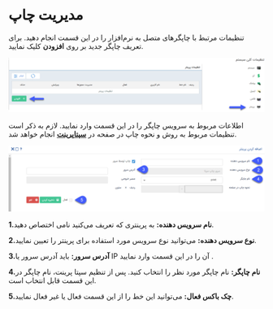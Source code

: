 # مدیریت چاپ

تنظیمات مرتبط با چاپگرهای متصل به نرم‌افزار را در این قسمت انجام دهید. برای تعریف چاپگر جدید بر روی **افزودن** کلیک نمایید.


![](tarifePRINTERaks2.png) 
 
 اطلاعات مربوط به سرویس چاپگر را در این قسمت وارد نمایید. لازم به ذکر است تنظیمات مربوط به روش و نحوه چاپ در صفحه در [**سپتا‌پرینت**](https://github.com/1stco/PayamGostarDocs/blob/master/help2.5.4/Settings/General-settings/printer/printer.md) انجام خواهد شد.
 
 ![](tarifePRINTERaks.png)
 

**1.نام سرویس دهنده:** به پرینتری که تعریف می‌کنید نامی اختصاص دهید.

**2.نوع سرویس دهنده:** می‌توانید نوع سرویس مورد استفاده  برای پرینتر را تعیین نمایید.

**3.آدرس سرور:** باید آدرس سرور یا  IP آن را در این قسمت وارد نمایید .

**4.نام چاپگر:** نام چاپگر مورد نظر را انتخاب کنید. پس از تنظیم سپتا پرینت، نام چاپگر در این قسمت قابل انتخاب است.

**5.چک باکس فعال:** می‌توانید این خط را از این قسمت فعال یا غیر فعال نمایید.


